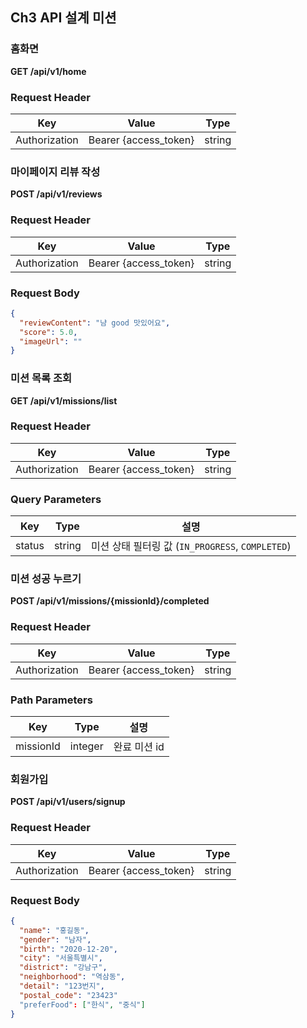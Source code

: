 ## Ch3 API 설계 미션
### 홈화면

**GET /api/v1/home**

### **Request Header**

| Key | Value | Type |
| --- | --- | --- |
| Authorization | Bearer {access_token} | string |

### 마이페이지 리뷰 작성

**POST /api/v1/reviews**

### **Request Header**

| Key | Value | Type |
| --- | --- | --- |
| Authorization | Bearer {access_token} | string |

### Request Body

```json
{
  "reviewContent": "냠 good 맛있어요",
  "score": 5.0,
  "imageUrl": ""
}
```

### 미션 목록 조회

**GET /api/v1/missions/list**

### **Request Header**

| Key | Value | Type |
| --- | --- | --- |
| Authorization | Bearer {access_token} | string |

### Query Parameters

| Key | Type | 설명 |
| --- | --- | --- |
| status | string | 미션 상태 필터링 값 (`IN_PROGRESS`, `COMPLETED`) |

### 미션 성공 누르기

**POST /api/v1/missions/{missionId}/completed**

### Request Header

| Key | Value | Type |
| --- | --- | --- |
| Authorization | Bearer {access_token} | string |

### Path Parameters

| Key | Type | 설명 |
| --- | --- | --- |
| missionId | integer | 완료 미션 id |

### 회원가입

**POST /api/v1/users/signup**

### Request Header

| Key | Value | Type |
| --- | --- | --- |
| Authorization | Bearer {access_token} | string |

### Request Body

```json
{
  "name": "홍길동",
  "gender": "남자",
  "birth": "2020-12-20",
  "city": "서울특별시",
  "district": "강남구",
  "neighborhood": "역삼동",
  "detail": "123번지",
  "postal_code": "23423"
  "preferFood": ["한식", "중식"]
}
```